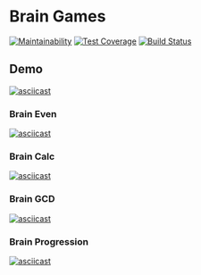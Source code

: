 # Brain Games

[![Maintainability](https://api.codeclimate.com/v1/badges/3d69ca3b0d9729538fca/maintainability)](https://codeclimate.com/github/altvec/python-project-lvl1/maintainability)
[![Test Coverage](https://api.codeclimate.com/v1/badges/3d69ca3b0d9729538fca/test_coverage)](https://codeclimate.com/github/altvec/python-project-lvl1/test_coverage)
[![Build Status](https://travis-ci.org/altvec/python-project-lvl1.svg?branch=master)](https://travis-ci.org/altvec/python-project-lvl1)

## Demo

[![asciicast](https://asciinema.org/a/PjNPjPiCTLdzsWg1VeFFRjWQQ.svg)](https://asciinema.org/a/PjNPjPiCTLdzsWg1VeFFRjWQQ)

### Brain Even

[![asciicast](https://asciinema.org/a/250055.svg)](https://asciinema.org/a/250055)

### Brain Calc

[![asciicast](https://asciinema.org/a/JCKCIQNsB7dL9BAvbZG3NYbFg.svg)](https://asciinema.org/a/JCKCIQNsB7dL9BAvbZG3NYbFg)

### Brain GCD

[![asciicast](https://asciinema.org/a/D9iqw0EfksOlvr3zAaUW1Iu3c.svg)](https://asciinema.org/a/D9iqw0EfksOlvr3zAaUW1Iu3c)

### Brain Progression

[![asciicast](https://asciinema.org/a/4IkArHK6a3o0wPRakX2f8HaLQ.svg)](https://asciinema.org/a/4IkArHK6a3o0wPRakX2f8HaLQ)

